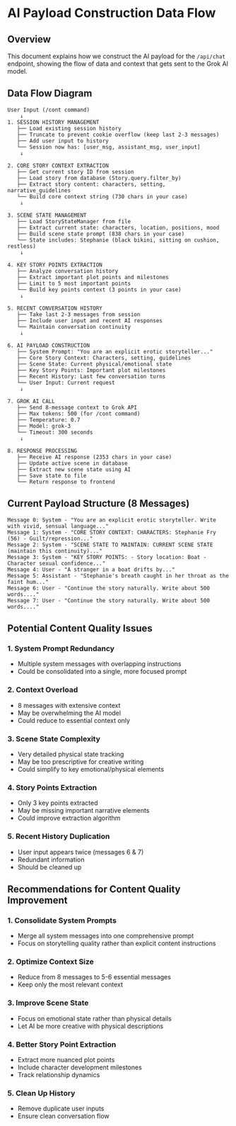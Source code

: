 # AI Payload Construction Data Flow

## Overview
This document explains how we construct the AI payload for the `/api/chat` endpoint, showing the flow of data and context that gets sent to the Grok AI model.

## Data Flow Diagram

```
User Input (/cont command)
    ↓
1. SESSION HISTORY MANAGEMENT
   ├── Load existing session history
   ├── Truncate to prevent cookie overflow (keep last 2-3 messages)
   ├── Add user input to history
   └── Session now has: [user_msg, assistant_msg, user_input]
    ↓

2. CORE STORY CONTEXT EXTRACTION
   ├── Get current story ID from session
   ├── Load story from database (Story.query.filter_by)
   ├── Extract story content: characters, setting, narrative_guidelines
   └── Build core context string (730 chars in your case)
    ↓

3. SCENE STATE MANAGEMENT
   ├── Load StoryStateManager from file
   ├── Extract current state: characters, location, positions, mood
   ├── Build scene state prompt (838 chars in your case)
   └── State includes: Stephanie (black bikini, sitting on cushion, restless)
    ↓

4. KEY STORY POINTS EXTRACTION
   ├── Analyze conversation history
   ├── Extract important plot points and milestones
   ├── Limit to 5 most important points
   └── Build key points context (3 points in your case)
    ↓

5. RECENT CONVERSATION HISTORY
   ├── Take last 2-3 messages from session
   ├── Include user input and recent AI responses
   └── Maintain conversation continuity
    ↓

6. AI PAYLOAD CONSTRUCTION
   ├── System Prompt: "You are an explicit erotic storyteller..."
   ├── Core Story Context: Characters, setting, guidelines
   ├── Scene State: Current physical/emotional state
   ├── Key Story Points: Important plot milestones
   ├── Recent History: Last few conversation turns
   └── User Input: Current request
    ↓

7. GROK AI CALL
   ├── Send 8-message context to Grok API
   ├── Max tokens: 500 (for /cont command)
   ├── Temperature: 0.7
   ├── Model: grok-3
   └── Timeout: 300 seconds
    ↓

8. RESPONSE PROCESSING
   ├── Receive AI response (2353 chars in your case)
   ├── Update active scene in database
   ├── Extract new scene state using AI
   ├── Save state to file
   └── Return response to frontend
```

## Current Payload Structure (8 Messages)

```
Message 0: System - "You are an explicit erotic storyteller. Write with vivid, sensual language..."
Message 1: System - "CORE STORY CONTEXT: CHARACTERS: Stephanie Fry (56) - Guilt/repression..."
Message 2: System - "SCENE STATE TO MAINTAIN: CURRENT SCENE STATE (maintain this continuity)..."
Message 3: System - "KEY STORY POINTS: - Story location: Boat - Character sexual confidence..."
Message 4: User - "A stranger in a boat drifts by..."
Message 5: Assistant - "Stephanie's breath caught in her throat as the faint hum..."
Message 6: User - "Continue the story naturally. Write about 500 words...."
Message 7: User - "Continue the story naturally. Write about 500 words...."
```

## Potential Content Quality Issues

### 1. System Prompt Redundancy
- Multiple system messages with overlapping instructions
- Could be consolidated into a single, more focused prompt

### 2. Context Overload
- 8 messages with extensive context
- May be overwhelming the AI model
- Could reduce to essential context only

### 3. Scene State Complexity
- Very detailed physical state tracking
- May be too prescriptive for creative writing
- Could simplify to key emotional/physical elements

### 4. Story Points Extraction
- Only 3 key points extracted
- May be missing important narrative elements
- Could improve extraction algorithm

### 5. Recent History Duplication
- User input appears twice (messages 6 & 7)
- Redundant information
- Should be cleaned up

## Recommendations for Content Quality Improvement

### 1. Consolidate System Prompts
- Merge all system messages into one comprehensive prompt
- Focus on storytelling quality rather than explicit content instructions

### 2. Optimize Context Size
- Reduce from 8 messages to 5-6 essential messages
- Keep only the most relevant context

### 3. Improve Scene State
- Focus on emotional state rather than physical details
- Let AI be more creative with physical descriptions

### 4. Better Story Point Extraction
- Extract more nuanced plot points
- Include character development milestones
- Track relationship dynamics

### 5. Clean Up History
- Remove duplicate user inputs
- Ensure clean conversation flow

